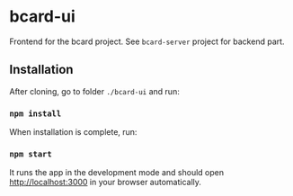 # bcard-ui

Frontend for the bcard project. See `bcard-server` project for backend part.

## Installation

After cloning, go to folder `./bcard-ui` and run:

### `npm install`

When installation is complete, run:

### `npm start`

It runs the app in the development mode and should open [http://localhost:3000](http://localhost:3000) in your browser automatically.

